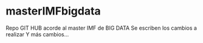 # masterIMFbigdata
Repo GIT HUB acorde al master IMF de BIG DATA
Se escriben los cambios a realizar
Y más cambios...
